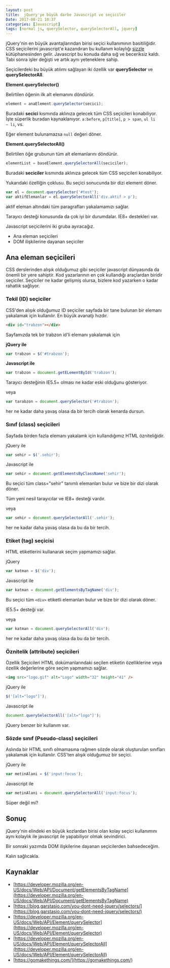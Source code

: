 ```yaml
---
layout: post
title:  jQuery'ye büyük darbe Javascript ve seçiciler
Date: 2017-08-21 10:37
categories: [Javascript]
tags: [normal js, querySelector, querySelectorAll, jquery]
---
```


jQuery'nin en büyük avantajlarından birisi seçici kullanımının basitiliğidir. CSS seçicilerini javascript'e kazandıran bu kullanım kolaylığı [sizzle](https://sizzlejs.com/) kütüphanesinden gelir. Javascript bu konuda daha sığ ve beceriksiz kaldı. Tabi sonra işler değişti ve artık aynı yeteneklere sahip.

Seçicilerdeki bu büyük atılımı sağlayan iki özellik var **querySelector** ve **querySelectorAll**.

**Element.querySelector()**

Belirtilen öğenin ilk alt elemanını döndürür.

```javascript
element = anaElement.querySelector(secici);
```

Buradaki **secici** kısmında aklınıza gelecek tüm CSS seçicileri konabiliyor. İşte süperlik buradan kaynaklanıyor. `a:before`, `p[title]`, `p > span`, `ul li ~ li`, vs.

Eğer element bulunamazsa `null` değeri döner.

**Element.querySelectorAll()**

Belirtilen öğe grubunun tüm alt elemanlarını döndürür. 

```javascript
elementList = baseElement.querySelectorAll(seciciler);
```

Buradaki **seciciler** kısmında aklınıza gelecek tüm CSS seçicileri konabiliyor.

Yukarıdaki özelliğin çoklusu. Bu seçici sonucunda bir dizi element döner. 

```javascript
var el = document.querySelector('#test'); 
var aktifElemanlar = el.querySelectorAll('div.aktif > p');
```

aktif eleman altındaki tüm paragrafları yakalamamızı sağlar.

Tarayıcı desteği konusunda da çok iyi bir durumdalar. IE8+ destekleri var.

Javascript seçicilerini iki gruba ayıracağız.

 - Ana eleman seçicileri
 - DOM ilişkilerine dayanan seçiciler

## Ana eleman seçicileri
 
CSS derslerinden alışık olduğumuz gibi seçiciler javascript dünyasında da önemli bir yere sahiptir. Kod yazarlarının en çok kullandığı araçlardan biridir seçiciler. Seçiciler ne kadar gelişmiş olursa, bizlere kod yazarken o kadar rahatlık sağlıyor.
 
### Tekil (ID) seçiciler
 
CSS'den alışık olduğumuz ID seçiciler sayfada bir tane bulunan bir elemanı yakalamak için kullanılır. En büyük avanatjı hızdır.

```html
<div id="trabzon"></div>
```

Sayfamızda tek bir trabzon id'li elemanı yakalamak için

**jQuery ile**

```javascript
var trabzon = $('#trabzon');
```

**Javascript ile**

```javascript
var trabzon = document.getELementById('trabzon');
```
	
Tarayıcı desteğinin IE5.5+ olması ne kadar eski olduğunu gösteriyor.

veya 

```javascript
var tarabzon = document.querySelector('#trabzon');
```

her ne kadar daha yavaş olasa da bir tercih olarak kenarda dursun.

### Sınıf (class) seçicileri

Sayfada birden fazla elemanı yakalamk için kullandığımız HTML özniteliğidir. 

jQuery ile

```javascript
var sehir = $('.sehir');
```
	
Javascript ile

```javascript
var sehir = document.getElementsByClassName('sehir');
```
	
Bu seçici tüm class="sehir" tanımlı elemanları bulur ve bize bir dizi olarak döner.

Tüm yeni nesil tarayıcılar ve IE8+ desteği vardır.

veya 

```javascript
var sehir = document.querySelectorAll('.sehir');
```

her ne kadar daha yavaş olasa da bu da bir tercih.

### Etiket (tag) seçicisi

HTML etiketlerini kullanarak seçim yapmamızı sağlar.

jQuery

```javascript
var katman = $('div');
```

Javascript ile

```javascript
var katman = document.getElementsByTagName('div');
```
	
Bu seçici tüm `<div>` etiketli elemanları bulur ve bize bir dizi olarak döner.

IE5.5+ desteği var.

veya 

```javascript
var katman = document.querySelectorAll('div');
```
	
her ne kadar daha yavaş olasa da bu da bir tercih.

### Öznitelik (attribute) seçicileri

Özellik Seçicileri HTML dokümanlarındaki seçilen etiketin özelliklerine veya özellik değerlerine göre seçim yapmamızı sağlar. 

```html
<img src="logo.gif" alt="Logo" width="32" height="41" />
```

jQuery ile

```javascript
$('[alt="logo"]');
```

Javascript ile 

```javascript
document.querySelectorAll('[alt="logo"]');
```

jQuery benzer bir kullanım var.

### Sözde sınıf (Pseudo-class) seçicileri

Aslında bir HTML sınıfı olmamasına rağmen sözde olarak oluşturulan sınıfları yakalamak için kullanılır. CSS'ten alışık olduğumuz bir seçici.

jQuery ile

```javascript
var metinAlani = $('input:focus');
```

Javascript ile

```javascript
var metinAlani = document.querySelectorAll('input:focus');
```

Süper değil mi?


## Sonuç

jQuery'nin elindeki en büyük kozlardan birisi olan kolay seçici kullanımını aynı kolaylık ile javascript ile yapabiliyor olmak sevindirici. 

Bir sonraki yazımda DOM ilişkilerine dayanan seçicilerden bahsedeceğim.

Kalın sağlıcakla.

## Kaynaklar

 - [https://developer.mozilla.org/en-US/docs/Web/API/Document/getElementsByTagName](https://developer.mozilla.org/en-US/docs/Web/API/Document/getElementsByTagName)
 - [https://blog.garstasio.com/you-dont-need-jquery/selectors/](https://blog.garstasio.com/you-dont-need-jquery/selectors/)
 - [https://developer.mozilla.org/en-US/docs/Web/API/Element/querySelector](https://developer.mozilla.org/en-US/docs/Web/API/Element/querySelector)
 - [https://developer.mozilla.org/en-US/docs/Web/API/Element/querySelectorAll](https://developer.mozilla.org/en-US/docs/Web/API/Element/querySelectorAll)
 - [https://gomakethings.com/](https://gomakethings.com/)